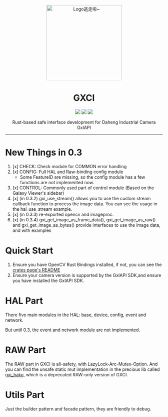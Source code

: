<p align="center" dir="auto">
    <img style="height:240px;width:240px"  src="https://s2.loli.net/2024/09/08/uDKESYW7ks9eRyf.png" alt="Logo逃走啦~"/>
</p>

<h1 align="center" tabindex="-1" class="heading-element" dir="auto">GXCI</h1>

<p align="center">
  <a href="https://crates.io/crates/gxci" target="_blank"><img src="https://img.shields.io/crates/v/gxci"/></a>
  <a href="https://docs.rs/gxci" target="_blank"><img src="https://img.shields.io/docsrs/gxci/0.3.3"/></a>
  <a href="https://github.com/zoneherobrine/gxci" target="_blank"><img src="https://img.shields.io/badge/License-MIT-green.svg"/></a>
</p>

<p align="center">
    Rust-based safe interface development for Daheng Industrial Camera GxIAPI
</p>

<hr />

# New Things in 0.3
1. [x] CHECK:   Check module for COMMON error handling
2. [x] CONFIG:  Full HAL and Raw-binding config module
   - Some FeatureID are missing, so the config module has a few functions are not implemented now.
3. [x] CONTROL: Commonly used part of control module (Based on the Galaxy Viewer's sidebar)
4. [x] (in 0.3.2) gxi_use_stream() allows you to use the custom stream callback function to process the image data. You can see the usage in the hal_use_stream example.
5. [x] (in 0.3.3) re-exported opencv and imageproc.
6. [x] (in 0.3.4) gxi_get_image_as_frame_data(), gxi_get_image_as_raw() and gxi_get_image_as_bytes() provide interfaces to use the image data, and with examples

# Quick Start
1. Ensure you have OpenCV Rust Bindings installed, if not, you can see the [crates page's README](https://crates.io/crates/gxci)
2. Ensure your camera version is supported by the GxIAPI SDK,and ensure you have installed the GxIAPI SDK.

# HAL Part
There five main modules in the HAL: base, device, config, event and network. 

But until 0.3, the event and network module are not implemented.

# RAW Part
The RAW part in GXCI is all-safety, with LazyLock-Arc-Mutex-Option. And you can find the unsafe static mut implementation in the precious lib called [gxi_hako](https://crates.io/crates/gxi_hako), which is a deprecated RAW-only version of GXCI.

# Utils Part
Just the builder pattern and facade pattern, they are friendly to debug.

